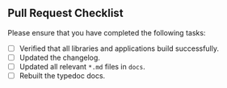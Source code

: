 ## Pull Request Checklist

Please ensure that you have completed the following tasks:

- [ ] Verified that all libraries and applications build successfully.
- [ ] Updated the changelog.
- [ ] Updated all relevant `*.md` files in `docs`.
- [ ] Rebuilt the typedoc docs.
